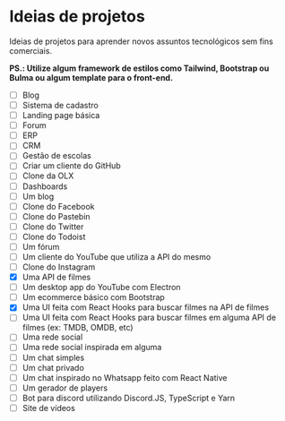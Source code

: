 # Ideias de projetos

Ideias de projetos para aprender novos assuntos tecnológicos sem fins comerciais.

**PS.: Utilize algum framework de estilos como Tailwind, Bootstrap ou Bulma ou algum template para o front-end.**

- [ ] Blog
- [ ] Sistema de cadastro
- [ ] Landing page básica
- [ ] Forum
- [ ] ERP
- [ ] CRM
- [ ] Gestão de escolas
- [ ] Criar um cliente do GitHub
- [ ] Clone da OLX
- [ ] Dashboards
- [ ] Um blog
- [ ] Clone do Facebook
- [ ] Clone do Pastebin
- [ ] Clone do Twitter
- [ ] Clone do Todoist
- [ ] Um fórum
- [ ] Um cliente do YouTube que utiliza a API do mesmo
- [ ] Clone do Instagram
- [x] Uma API de filmes
- [ ] Um desktop app do YouTube com Electron
- [ ] Um ecommerce básico com Bootstrap
- [x] Uma UI feita com React Hooks para buscar filmes na API de filmes
- [ ] Uma UI feita com React Hooks para buscar filmes em alguma API de filmes (ex: TMDB, OMDB, etc)
- [ ] Uma rede social
- [ ] Uma rede social inspirada em alguma
- [ ] Um chat simples
- [ ] Um chat privado
- [ ] Um chat inspirado no Whatsapp feito com React Native
- [ ] Um gerador de players
- [ ] Bot para discord utilizando Discord.JS, TypeScript e Yarn
- [ ] Site de vídeos
